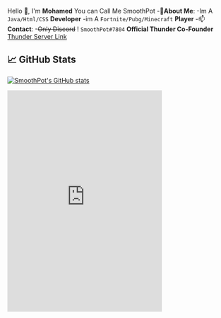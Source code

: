 Hello 👋, I'm **Mohamed** You can Call Me SmoothPot
-🌱**About Me**:
-Im A `Java/Html/CSS` **Developer**
-im A `Fortnite/Pubg/Minecraft` **Player**
-📫 **Contact**:
-~~Only Discord~~ ! `SmoothPot#7804`
**Official Thunder Co-Founder** [Thunder Server Link](https://discord.gg/k6SkE2ScZG)
<!---
M0hameeed/M0hameeed is a ✨ special ✨ repository because its `README.md` (this file) appears on your GitHub profile.
You can click the Preview link to take a look at your changes.
--->
 
## 📈 GitHub Stats
[![SmoothPot's GitHub stats](https://github-readme-stats.vercel.app/api?username=M0hameeed&show_icons=true&count_private=true&icon_color=339933&title_color=339933)](https://Thunder)



<iframe src="https://discord.com/widget?id=817176916447985704&theme=dark" width="350" height="500" allowtransparency="true" frameborder="0" sandbox="allow-popups allow-popups-to-escape-sandbox allow-same-origin allow-scripts"></iframe>
